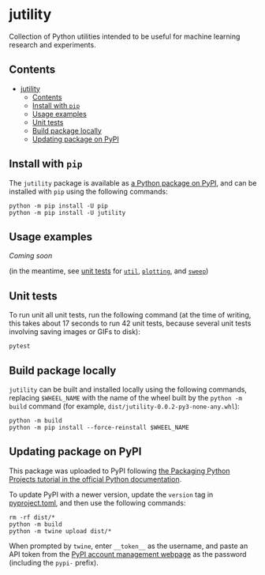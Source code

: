 # jutility

Collection of Python utilities intended to be useful for machine learning research and experiments.

## Contents

- [jutility](#jutility)
  - [Contents](#contents)
  - [Install with `pip`](#install-with-pip)
  - [Usage examples](#usage-examples)
  - [Unit tests](#unit-tests)
  - [Build package locally](#build-package-locally)
  - [Updating package on PyPI](#updating-package-on-pypi)

## Install with `pip`

The `jutility` package is available as [a Python package on PyPI](https://pypi.org/project/jutility/), and can be installed with `pip` using the following commands:

```
python -m pip install -U pip
python -m pip install -U jutility
```

## Usage examples

*Coming soon*

(in the meantime, see [unit tests](tests/) for [`util`](tests/test_util.py), [`plotting`](tests/test_plotting.py), and [`sweep`](tests/test_sweep.py))

## Unit tests

To run unit all unit tests, run the following command (at the time of writing, this takes about 17 seconds to run 42 unit tests, because several unit tests involving saving images or GIFs to disk):

```
pytest
```

## Build package locally

`jutility` can be built and installed locally using the following commands, replacing `$WHEEL_NAME` with the name of the wheel built by the `python -m build` command (for example, `dist/jutility-0.0.2-py3-none-any.whl`):

```
python -m build
python -m pip install --force-reinstall $WHEEL_NAME
```

## Updating package on PyPI

This package was uploaded to PyPI following [the Packaging Python Projects tutorial in the official Python documentation](https://packaging.python.org/en/latest/tutorials/packaging-projects/).

To update PyPI with a newer version, update the `version` tag in [pyproject.toml](pyproject.toml), and then use the following commands:

```
rm -rf dist/*
python -m build
python -m twine upload dist/*
```

When prompted by `twine`, enter `__token__` as the username, and paste an API token from the [PyPI account management webpage](https://pypi.org/manage/account/) as the password (including the `pypi-` prefix).
